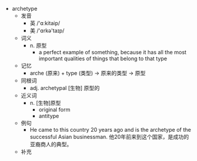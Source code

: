 - archetype
  - 发音
    - 英 /'ɑːkitaip/
    - 美 /'ɑrkə'taɪp/
  - 词义
    - n. 原型
      - a perfect example of something, because it has all the most important qualities of things that belong to that type
  - 记忆
    - arche (原来) + type (类型) → 原来的类型 → 原型
  - 同根词
    - adj. archetypal [生物] 原型的
  - 近义词
    - n. [生物]原型
      - original form
      - antitype
  - 例句
    - He came to this country 20 years ago and is the archetype of the successful Asian businessman. 他20年前来到这个国家，是成功的亚裔商人的典型。
  - 补充